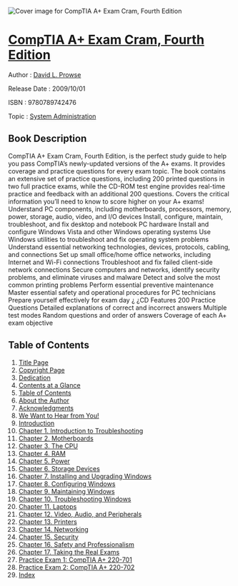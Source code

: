 ![Cover image for CompTIA A+ Exam Cram, Fourth Edition](https://imgdetail.ebookreading.net/cover/cover/system_admin/EB9780789742476.jpg)

[CompTIA A+ Exam Cram, Fourth Edition](https://ebookreading.net/view/book/CompTIA+A%2B+Exam+Cram%2C+Fourth+Edition-EB9780789742476_1.html "CompTIA A+ Exam Cram, Fourth Edition")
====================================================================================================================

Author : [David L. Prowse](https://ebookreading.net/search/author/David+L.+Prowse)

Release Date : 2009/10/01

ISBN : 9780789742476

Topic : [System Administration](https://ebookreading.net/search/category/system-administration)

Book Description
-----------------

CompTIA A+ Exam Cram, Fourth Edition, is the perfect study guide to help you pass CompTIA’s newly-updated versions of the A+ exams. It provides coverage and practice questions for every exam topic. The book contains an extensive set of practice questions, including 200 printed questions in two full practice exams, while the CD-ROM test engine provides real-time practice and feedback with an additional 200 questions.
Covers the critical information you’ll need to know to score higher on your A+ exams!
Understand PC components, including motherboards, processors, memory, power, storage, audio, video, and I/O devices
Install, configure, maintain, troubleshoot, and fix desktop and notebook PC hardware
Install and configure Windows Vista and other Windows operating systems
Use Windows utilities to troubleshoot and fix operating system problems
Understand essential networking technologies, devices, protocols, cabling, and connections
Set up small office/home office networks, including Internet and Wi-Fi connections
Troubleshoot and fix failed client-side network connections
Secure computers and networks, identify security problems, and eliminate viruses and malware
Detect and solve the most common printing problems
Perform essential preventive maintenance
Master essential safety and operational procedures for PC technicians
Prepare yourself effectively for exam day
¿
¿CD Features 200 Practice Questions
Detailed explanations of correct and incorrect answers
Multiple test modes
Random questions and order of answers
Coverage of each A+ exam objective
              
Table of Contents
-----------------

1. [Title Page](https://ebookreading.net/view/book/CompTIA+A%2B+Exam+Cram%2C+Fourth+Edition-EB9780789742476_2.html#title)
1. [Copyright Page](https://ebookreading.net/view/book/CompTIA+A%2B+Exam+Cram%2C+Fourth+Edition-EB9780789742476_2.html#copy)
1. [Dedication](https://ebookreading.net/view/book/CompTIA+A%2B+Exam+Cram%2C+Fourth+Edition-EB9780789742476_2.html#ded)
1. [Contents at a Glance](https://ebookreading.net/view/book/CompTIA+A%2B+Exam+Cram%2C+Fourth+Edition-EB9780789742476_2.html#toc)
1. [Table of Contents](https://ebookreading.net/view/book/CompTIA+A%2B+Exam+Cram%2C+Fourth+Edition-EB9780789742476_2.html#toc1)
1. [About the Author](https://ebookreading.net/view/book/CompTIA+A%2B+Exam+Cram%2C+Fourth+Edition-EB9780789742476_2.html#pre01)
1. [Acknowledgments](https://ebookreading.net/view/book/CompTIA+A%2B+Exam+Cram%2C+Fourth+Edition-EB9780789742476_2.html#pre02)
1. [We Want to Hear from You!](https://ebookreading.net/view/book/CompTIA+A%2B+Exam+Cram%2C+Fourth+Edition-EB9780789742476_2.html#pre03)
1. [Introduction](https://ebookreading.net/view/book/CompTIA+A%2B+Exam+Cram%2C+Fourth+Edition-EB9780789742476_3.html)
1. [Chapter 1. Introduction to Troubleshooting](https://ebookreading.net/view/book/CompTIA+A%2B+Exam+Cram%2C+Fourth+Edition-EB9780789742476_4.html)
1. [Chapter 2. Motherboards](https://ebookreading.net/view/book/CompTIA+A%2B+Exam+Cram%2C+Fourth+Edition-EB9780789742476_5.html)
1. [Chapter 3. The CPU](https://ebookreading.net/view/book/CompTIA+A%2B+Exam+Cram%2C+Fourth+Edition-EB9780789742476_6.html)
1. [Chapter 4. RAM](https://ebookreading.net/view/book/CompTIA+A%2B+Exam+Cram%2C+Fourth+Edition-EB9780789742476_7.html)
1. [Chapter 5. Power](https://ebookreading.net/view/book/CompTIA+A%2B+Exam+Cram%2C+Fourth+Edition-EB9780789742476_8.html)
1. [Chapter 6. Storage Devices](https://ebookreading.net/view/book/CompTIA+A%2B+Exam+Cram%2C+Fourth+Edition-EB9780789742476_9.html)
1. [Chapter 7. Installing and Upgrading Windows](https://ebookreading.net/view/book/CompTIA+A%2B+Exam+Cram%2C+Fourth+Edition-EB9780789742476_10.html)
1. [Chapter 8. Configuring Windows](https://ebookreading.net/view/book/CompTIA+A%2B+Exam+Cram%2C+Fourth+Edition-EB9780789742476_11.html)
1. [Chapter 9. Maintaining Windows](https://ebookreading.net/view/book/CompTIA+A%2B+Exam+Cram%2C+Fourth+Edition-EB9780789742476_12.html)
1. [Chapter 10. Troubleshooting Windows](https://ebookreading.net/view/book/CompTIA+A%2B+Exam+Cram%2C+Fourth+Edition-EB9780789742476_13.html)
1. [Chapter 11. Laptops](https://ebookreading.net/view/book/CompTIA+A%2B+Exam+Cram%2C+Fourth+Edition-EB9780789742476_14.html)
1. [Chapter 12. Video, Audio, and Peripherals](https://ebookreading.net/view/book/CompTIA+A%2B+Exam+Cram%2C+Fourth+Edition-EB9780789742476_15.html)
1. [Chapter 13. Printers](https://ebookreading.net/view/book/CompTIA+A%2B+Exam+Cram%2C+Fourth+Edition-EB9780789742476_16.html)
1. [Chapter 14. Networking](https://ebookreading.net/view/book/CompTIA+A%2B+Exam+Cram%2C+Fourth+Edition-EB9780789742476_17.html)
1. [Chapter 15. Security](https://ebookreading.net/view/book/CompTIA+A%2B+Exam+Cram%2C+Fourth+Edition-EB9780789742476_18.html)
1. [Chapter 16. Safety and Professionalism](https://ebookreading.net/view/book/CompTIA+A%2B+Exam+Cram%2C+Fourth+Edition-EB9780789742476_19.html)
1. [Chapter 17. Taking the Real Exams](https://ebookreading.net/view/book/CompTIA+A%2B+Exam+Cram%2C+Fourth+Edition-EB9780789742476_20.html)
1. [Practice Exam 1: CompTIA A+ 220-701](https://ebookreading.net/view/book/CompTIA+A%2B+Exam+Cram%2C+Fourth+Edition-EB9780789742476_21.html)
1. [Practice Exam 2: CompTIA A+ 220-702](https://ebookreading.net/view/book/CompTIA+A%2B+Exam+Cram%2C+Fourth+Edition-EB9780789742476_22.html)
1. [Index](https://ebookreading.net/view/book/CompTIA+A%2B+Exam+Cram%2C+Fourth+Edition-EB9780789742476_23.html)
